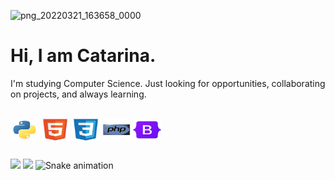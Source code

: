 ![png_20220321_163658_0000](https://user-images.githubusercontent.com/100879075/159350912-cf5ed045-4053-42e0-a25e-aea7be95eb00.png)

# Hi, I am Catarina.
I'm studying Computer Science. Just looking for opportunities, collaborating on projects, and always learning.

<div style="display: inline_block"><br>
  <img align="center" alt="cat-Python" height="35" width="45" src="https://raw.githubusercontent.com/devicons/devicon/master/icons/python/python-original.svg">
  <img align="center" alt="cat-HTML" height="35" width="45" src="https://raw.githubusercontent.com/devicons/devicon/master/icons/html5/html5-original.svg">
  <img align="center" alt="cat-CSS" height="35" width="45" src="https://raw.githubusercontent.com/devicons/devicon/master/icons/css3/css3-original.svg">
  <img align="center" alt="cat-PHP" height="35" width="45" src="https://raw.githubusercontent.com/devicons/devicon/master/icons/php/php-original.svg">
  <img align="center" alt="cat-BOOTSTRAP" height="35" width="45" src="https://raw.githubusercontent.com/devicons/devicon/master/icons/bootstrap/bootstrap-original.svg">



</div>
  
  ##
 

[<img src="https://img.shields.io/badge/linkedin-%230077B5.svg?&style=for-the-badge&logo=linkedin&logoColor=white" />](https://www.linkedin.com/in/catarina-lima16/) [<img src = "https://img.shields.io/badge/instagram-%23E4405F.svg?&style=for-the-badge&logo=instagram&logoColor=white">](https://www.instagram.com/catarinalimx/)
 ![Snake animation](https://github.com/victorgnoatto/victorgnoatto/blob/output/github-contribution-grid-snake.svg)
<!---
catarinazp/catarinazp is a ✨ special ✨ repository because its `README.md` (this file) appears on your GitHub profile.
You can click the Preview link to take a look at your changes.
--->
